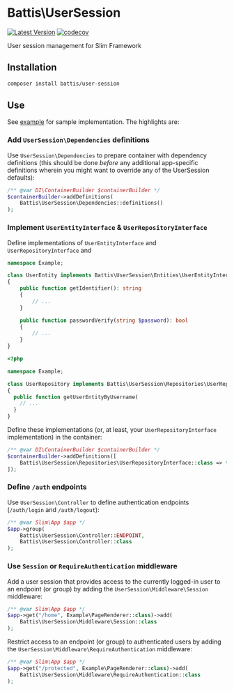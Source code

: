 # Battis\UserSession

[![Latest Version](https://img.shields.io/packagist/v/battis/user-session.svg)](https://packagist.org/packages/battis/user-session)
[![codecov](https://codecov.io/gh/battis/user-session/branch/main/graph/badge.svg)](https://codecov.io/gh/battis/user-session)

User session management for Slim Framework

## Installation

```bash
composer install battis/user-session
```

## Use

See [example](example) for sample implementation. The highlights are:

### Add `UserSession\Dependencies` definitions

Use `UserSession\Dependencies` to prepare container with dependency definitions (this should be done _before_ any additional app-specific definitions wherein you might want to override any of the UserSession defaults):

```php
/** @var DI\ContainerBuilder $containerBuilder */
$containerBuilder->addDefinitions(
    Battis\UserSession\Dependencies::definitions()
);
```

### Implement `UserEntityInterface` & `UserRepositoryInterface`

Define implementations of `UserEntityInterface` and `UserRepositoryInterface` and

```php
namespace Example;

class UserEntity implements Battis\UserSession\Entities\UserEntityInterface
{
    public function getIdentifier(): string
    {
        // ...
    }

    public function passwordVerify(string $password): bool
    {
        // ...
    }
}
```

```php
<?php

namespace Example;

class UserRepository implements Battis\UserSession\Repositories\UserRepositoryInterface
{
  public function getUserEntityByUsername(
    // ...
  }
}
```

Define these implementations (or, at least, your `UserRepositoryInterface` implementation) in the container:

```php
/** @var DI\ContainerBuilder $containerBuilder */
$containerBuilder->addDefinitions([
    Battis\UserSession\Repositories\UserRepositoryInterface::class => fn() => new Example\UserRepository(),
]);
```

### Define `/auth` endpoints

Use `UserSession\Controller` to define authentication endpoints (`/auth/login` and `/auth/logout`):

```php
/** @var Slim\App $app */
$app->group(
    Battis\UserSession\Controller::ENDPOINT,
    Battis\UserSession\Controller::class
);
```

### Use `Session` or `RequireAuthentication` middleware

Add a user session that provides access to the currently logged-in user to an endpoint (or group) by adding the `UserSession\Middleware\Session` middleware:

```php
/** @var Slim\App $app */
$app->get("/home", Example\PageRenderer::class)->add(
    Battis\UserSession\Middleware\Session::class
);
```

Restrict access to an endpoint (or group) to authenticated users by adding the `UserSession\Middleware\RequireAuthentication` middleware:

```php
/** @var Slim\App $app */
$app->get("/protected", Example\PageRenderer::class)->add(
    Battis\UserSession\Middleware\RequireAuthentication::class
);
```
